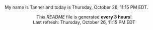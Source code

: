 My name is Tanner and today is Thursday, October 26, 11:15 PM EDT.

<p align="center">This <i>README</i> file is generated <b>every 3 hours</b>!</br>Last refresh: Thursday, October 26, 11:15 PM EDT<br /></p>
